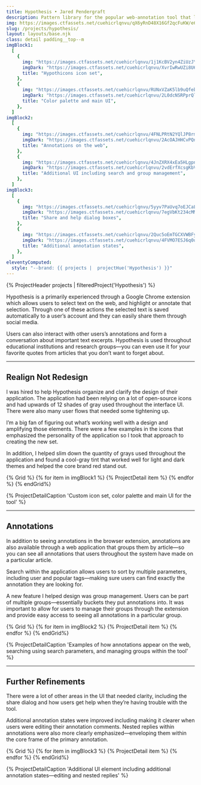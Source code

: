 ```yaml
---
title: Hypothesis • Jared Pendergraft
description: Pattern library for the popular web-annotation tool that lets you annotate the web, with anyone, anywhere
img: https://images.ctfassets.net/cuehicrlqnvu/qX6yRnD48X16Gf2qcFuKW/e69e79b7d131ed0b9d1e375d31ecffbc/hypothesis-feature-light.jpg?h=630&w=1200&fit=fill&f=face
slug: /projects/hypothesis/
layout: layouts/base.njk
class: detail padding__top--m
imgBlock1:
  [
    {
      img: "https://images.ctfassets.net/cuehicrlqnvu/1j1KcBV2yn4ZiUzJY0oRit/269bdde9967579dda9adffcea58485e9/hypothesis-1-light.svg",
      imgDark: "https://images.ctfassets.net/cuehicrlqnvu/XvrIwRwUZi8U6IH1GxX18/024f581b438f89e40182e188798112e7/hypothesis-1-dark.svg",
      title: "Hypothicons icon set",
    },
    {
      img: "https://images.ctfassets.net/cuehicrlqnvu/RUNxVZaK5lb9uQfebmORL/e6cedb742ac1667b3f475d5c16fee533/hypothesis-2-light.svg",
      imgDark: "https://images.ctfassets.net/cuehicrlqnvu/2L0dcNSRPprQlybFxTjkKV/33e4ccbad7f0d8ef3f825584f8f7dafe/hypothesis-2-dark.svg",
      title: "Color palette and main UI",
    },
  ]
imgBlock2:
  [
    {
      img: "https://images.ctfassets.net/cuehicrlqnvu/4FNLPRtN2YQlJP8rmJEwxg/d598ffa9f0acee3a4436c1bcfc76d506/hypothesis-3-light.svg",
      imgDark: "https://images.ctfassets.net/cuehicrlqnvu/2AcOAJHHCvPQn0qvmPvnTZ/6022d764e2bd18e6735cd1639f84c38b/hypothesis-3-dark.svg",
      title: "Annotations on the web",
    },
    {
      img: "https://images.ctfassets.net/cuehicrlqnvu/4JnZXRX4xEa5HLgpnIVZm2/91bff02f1d234dd57ddcaf45d33b20d6/hypothesis-4-light.svg",
      imgDark: "https://images.ctfassets.net/cuehicrlqnvu/2vdErfXcsgKbVqiMznXzp4/66d69a08811caae6ff1a5f8be010a869/hypothesis-4-dark.svg",
      title: "Additional UI including search and group management",
    },
  ]
imgBlock3:
  [
    {
      img: "https://images.ctfassets.net/cuehicrlqnvu/5yyv7PaUvq7oEJCaLEnRZM/1127fda1b11743f91023c00b1158d1a8/hypothesis-5-light.svg",
      imgDark: "https://images.ctfassets.net/cuehicrlqnvu/7egVbKt234cMMeMponsIPp/e6f34daf6b667d56c3a7ee4231c3a8b4/hypothesis-5-dark.svg",
      title: "Share and help dialog boxes",
    },
    {
      img: "https://images.ctfassets.net/cuehicrlqnvu/2Quc5oEmTGCXVWBFyJPbIg/46aa90ffd6f5b5bd4d7f2f68fa2efa32/hypothesis-6-light.svg",
      imgDark: "https://images.ctfassets.net/cuehicrlqnvu/4FVMO7ESJ6q0uAiHUDYoSj/338cf2dcaf7634f4223e2c482f6e8054/hypothesis-6-dark.svg",
      title: "Additional annotation states",
    },
  ]
eleventyComputed:
  style: "--brand: {{ projects |  projectHue('Hypothesis') }}"
---
```


{% ProjectHeader projects |  filteredProject('Hypothesis') %}

Hypothesis is a primarily experienced through a Google Chrome extension which allows users to select text on the web, and highlight or annotate that selection. Through one of these actions the selected text is saved automatically to a user’s account and they can easily share them through social media.

Users can also interact with other users’s annotations and form a conversation about important text excerpts. Hypothesis is used throughout educational institutions and research groups—you can even use it for your favorite quotes from articles that you don’t want to forget about.

---

## Realign Not Redesign

I was hired to help Hypothesis organize and clarify the design of their application. The application had been relying on a lot of open-source icons and had upwards of 12 shades of gray used throughout the interface UI. There were also many user flows that needed some tightening up.

I’m a big fan of figuring out what’s working well with a design and amplifying those elements. There were a few examples in the icons that emphasized the personality of the application so I took that approach to creating the new set.

In addition, I helped slim down the quantity of grays used throughout the application and found a cool-gray tint that worked well for light and dark themes and helped the core brand red stand out.

{% Grid %}
{% for item in imgBlock1 %}
{% ProjectDetail item %}
{% endfor %}
{% endGrid%}

{% ProjectDetailCaption 'Custom icon set, color palette and main UI for the tool' %}

---

## Annotations

In addition to seeing annotations in the browser extension, annotations are also available through a web application that groups them by article—so you can see all annotations that users throughout the system have made on a particular article.

Search within the application allows users to sort by multiple parameters, including user and popular tags—making sure users can find exactly the annotation they are looking for.

A new feature I helped design was group management. Users can be part of multiple groups—essentially buckets they put annotations into. It was important to allow for users to manage their groups through the extension and provide easy access to seeing all annotations in a particular group.

{% Grid %}
{% for item in imgBlock2 %}
{% ProjectDetail item %}
{% endfor %}
{% endGrid%}

{% ProjectDetailCaption 'Examples of how annotations appear on the web, searching using search parameters, and managing groups within the tool' %}

---

## Further Refinements

There were a lot of other areas in the UI that needed clarity, including the share dialog and how users get help when they’re having trouble with the tool.

Additional annotation states were improved including making it clearer when users were editing their annotation comments. Nested replies within annotations were also more clearly emphasized—enveloping them within the core frame of the primary annotation.

{% Grid %}
{% for item in imgBlock3 %}
{% ProjectDetail item %}
{% endfor %}
{% endGrid%}

{% ProjectDetailCaption 'Additional UI element including additional annotation states—editing and nested replies' %}

